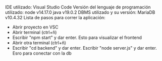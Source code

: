 IDE utilizado: Visual Studio Code
Versión del lenguaje de programación utilizado: node v14.17.0 java v19.0.2
DBMS utilizado y su versión: MariaDB v10.4.32
Lista de pasos para correr la aplicación:
- Abrir proyecto en VSC
- Abrir terminal (ctrl+ñ)
- Escribir "npm start" y dar enter. Esto para visualizar el frontend
- Abrir otra terminal (ctrl+ñ)
- Escribir "cd backend" y dar enter. Escribir "node server.js" y dar enter. Esro para conectar con la db
